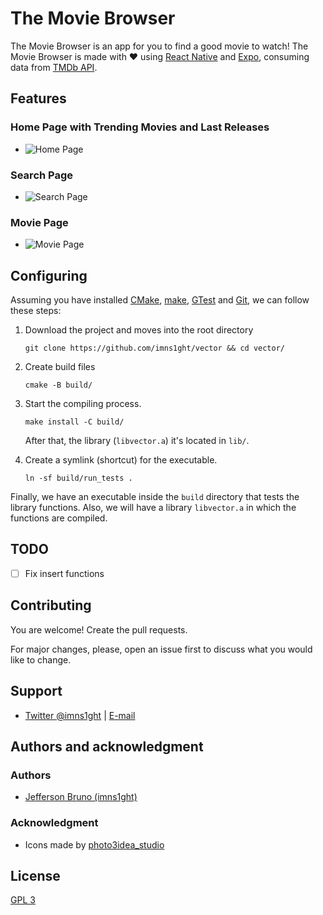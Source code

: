 # The Movie Browser

The Movie Browser is an app for you to find a good movie to watch! The Movie Browser is made with ❤️ using [React Native](https://reactnative.dev/) and [Expo](https://expo.io/), consuming data from [TMDb API](https://developers.themoviedb.org/3).

## Features

### Home Page with Trending Movies and Last Releases

- ![Home Page](assets/readme/tablet-home.gif)

### Search Page

- ![Search Page](assets/readme/tablet-search.gif)

### Movie Page

- ![Movie Page](assets/readme/tablet-movie.gif)

## Configuring

Assuming you have installed [CMake](https://cmake.org), [make](https://www.gnu.org/software/make/), [GTest](https://github.com/google/googletest) and [Git](https://git-scm.com/), we can follow these steps:

1. Download the project and moves into the root directory

   ```
   git clone https://github.com/imns1ght/vector && cd vector/
   ```

2. Create build files

   ```
   cmake -B build/
   ```

3. Start the compiling process.

   ```
   make install -C build/
   ```

   After that, the library (`libvector.a`) it's located in `lib/`.

4. Create a symlink (shortcut) for the executable.
   ```
   ln -sf build/run_tests .
   ```

Finally, we have an executable inside the `build` directory that tests the library functions.
Also, we will have a library `libvector.a` in which the functions are compiled.

## TODO

- [ ] Fix insert functions

## Contributing

You are welcome! Create the pull requests.

For major changes, please, open an issue first to discuss what you would like to change.

## Support

- [Twitter @imns1ght](https://twitter.com/imns1ght) | [E-mail](mailto:jeffersonbrunoit@gmail.com)

## Authors and acknowledgment

### Authors

- [Jefferson Bruno (imns1ght)](https://jeffersonbruno.com)

### Acknowledgment

- Icons made by [photo3idea_studio](https://www.flaticon.com/authors/photo3idea-studio)

## License

[GPL 3](https://choosealicense.com/licenses/gpl-3.0/)
